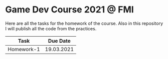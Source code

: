 # Game Dev Course 2021 @ FMI

Here are all the tasks for the homework of the course. Also in this repository I will publish all the code from the practices.
 
| Task | Due Date |
|:----:|:--------:|
| Homework-1 | 19.03.2021 |
